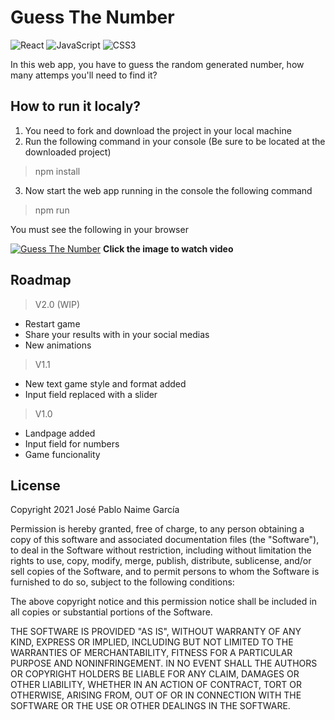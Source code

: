# Guess The Number
![React](https://img.shields.io/badge/react-%2320232a.svg?style=for-the-badge&logo=react&logoColor=%2361DAFB)
![JavaScript](https://img.shields.io/badge/javascript-%23323330.svg?style=for-the-badge&logo=javascript&logoColor=%23F7DF1E)
![CSS3](https://img.shields.io/badge/css3-%231572B6.svg?style=for-the-badge&logo=css3&logoColor=white)

In this web app, you have to guess the random generated number, how many attemps you'll need to find it?

## How to run it localy?
1. You need to fork and download the project in your local machine
2. Run the following command in your console (Be sure to be located at the downloaded project)
> npm install
3. Now start the web app running in the console the following command
> npm run

You must see the following in your browser

[![Guess The Number](http://i3.ytimg.com/vi/2X2wSIlk4m8/maxresdefault.jpg)](https://youtu.be/2X2wSIlk4m8 "Guess The Number")
**Click the image to watch video**

## Roadmap
> V2.0 (WIP)
- Restart game
- Share your results with in your social medias
- New animations

> V1.1
- New text game style and format added
- Input field replaced with a slider

> V1.0
- Landpage added
- Input field for numbers
- Game funcionality

## License
Copyright 2021 José Pablo Naime García

Permission is hereby granted, free of charge, to any person obtaining a copy of this software and associated documentation files (the "Software"), to deal in the Software without restriction, including without limitation the rights to use, copy, modify, merge, publish, distribute, sublicense, and/or sell copies of the Software, and to permit persons to whom the Software is furnished to do so, subject to the following conditions:

The above copyright notice and this permission notice shall be included in all copies or substantial portions of the Software.

THE SOFTWARE IS PROVIDED "AS IS", WITHOUT WARRANTY OF ANY KIND, EXPRESS OR IMPLIED, INCLUDING BUT NOT LIMITED TO THE WARRANTIES OF MERCHANTABILITY, FITNESS FOR A PARTICULAR PURPOSE AND NONINFRINGEMENT. IN NO EVENT SHALL THE AUTHORS OR COPYRIGHT HOLDERS BE LIABLE FOR ANY CLAIM, DAMAGES OR OTHER LIABILITY, WHETHER IN AN ACTION OF CONTRACT, TORT OR OTHERWISE, ARISING FROM, OUT OF OR IN CONNECTION WITH THE SOFTWARE OR THE USE OR OTHER DEALINGS IN THE SOFTWARE.

